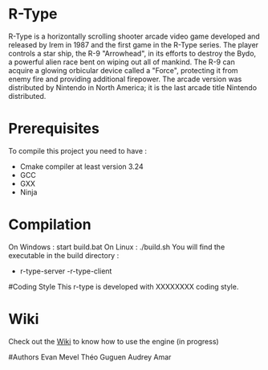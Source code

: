 # R-Type

 R-Type is a horizontally scrolling shooter arcade video game developed and released by Irem in 1987 and the first game in the R-Type series. The player controls a star ship, the R-9 "Arrowhead", in its efforts to destroy the Bydo, a powerful alien race bent on wiping out all of mankind. The R-9 can acquire a glowing orbicular device called a "Force", protecting it from enemy fire and providing additional firepower. The arcade version was distributed by Nintendo in North America; it is the last arcade title Nintendo distributed.

# Prerequisites
To compile this project you need to have :

- Cmake compiler at least version 3.24
- GCC
- GXX
- Ninja

# Compilation
On Windows :
    start build.bat
 On Linux :
    ./build.sh
You will find the executable in the build directory :
- r-type-server
-r-type-client

#Coding Style
This r-type is developed with XXXXXXXX coding style.

# Wiki
Check out the [Wiki](https://github.com/EpitechPromo2025/B-CPP-500-REN-5-2-rtype-audrey.amar/wiki) to know how to use the engine (in progress)

#Authors
Evan Mevel
Théo Guguen
Audrey Amar

